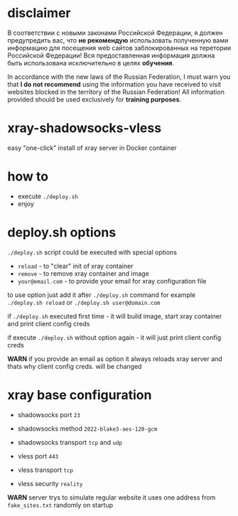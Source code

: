 # disclaimer

В соответствии с новыми законами Российской Федерации, я должен предупредить вас, что **не рекомендую** использовать полученную вами информацию для посещения web сайтов заблокированных на теретории Российской Федерации!
Вся предоставленная информация должна быть использована исключительно в целях **обучения**.


In accordance with the new laws of the Russian Federation, I must warn you that **I do not recommend** using the information you have received to visit websites blocked in the territory of the Russian Federation!
All information provided should be used exclusively for **training purposes**.

# xray-shadowsocks-vless
easy "one-click" install of xray server in Docker container

# how to
* execute `./deploy.sh`
* enjoy

# deploy.sh options
`./deploy.sh` script could be executed with special options
* `reload` - to "clear" init of xray container
* `remove` - to remove xray container and image
* `your@email.com` - to provide your email for xray configuration file

to use option just add it after `./deploy.sh` command for example `./deploy.sh reload` or `./deploy.sh user@domain.com`

if `./deploy.sh` executed first time - it will build image, start xray container and print client config creds

if execute `./deploy.sh` without option again - it will just print client config creds

**WARN** if you provide an email as option it always reloads xray server and thats why client config creds. will be changed

# xray base configuration
* shadowsocks port `23`
* shadowsocks method `2022-blake3-aes-128-gcm`
* shadowsocks transport `tcp` and `udp`

* vless port `443`
* vless transport `tcp`
* vless security `reality`

**WARN** server trys to simulate regular website it uses one address from `fake_sites.txt` randomly on startup
